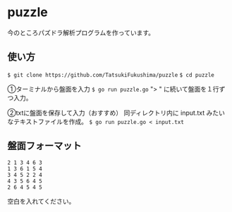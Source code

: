 # puzzle
今のところパズドラ解析プログラムを作っています。

## 使い方
`$ git clone https://github.com/TatsukiFukushima/puzzle`
`$ cd puzzle`

①ターミナルから盤面を入力
`$ go run puzzle.go`
"> " に続いて盤面を１行ずつ入力。

②txtに盤面を保存して入力（おすすめ）
同ディレクトリ内に input.txt みたいなテキストファイルを作成。
`$ go run puzzle.go < input.txt`

## 盤面フォーマット
```
2 1 3 4 6 3
1 3 6 1 5 4
3 4 5 2 2 4
4 3 5 6 4 5
2 6 4 5 4 5

```
空白を入れてください。
